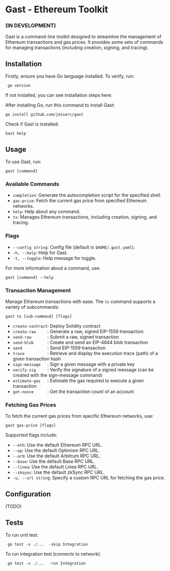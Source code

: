 # Gast - Ethereum Toolkit

### (IN DEVELOPMENT)

Gast is a command-line toolkit designed to streamline the management of Ethereum transactions and gas prices. It provides some sets of commands for managing transactions (including creation, signing, and tracing).

## Installation

Firstly, ensure you have Go language installed. To verify, run:
```shell
 go version
```
If not installed, you can see installation steps here: 

After installing Go, run this command to install Gast:
```shell
go install github.com/jesserc/gast
```
Check if Gast is installed:
```shell
Gast help
```

## Usage

To use Gast, run:

```shell
gast [command]
```

### Available Commands

- `completion`: Generate the autocompletion script for the specified shell.
- `gas-price`: Fetch the current gas price from specified Ethereum networks.
- `help`: Help about any command.
- `tx`: Manages Ethereum transactions, including creation, signing, and tracing.

### Flags

- `--config string`: Config file (default is `$HOME/.gast.yaml`).
- `-h, --help`: Help for Gast.
- `-t, --toggle`: Help message for toggle.

For more information about a command, use:

```shell
gast [command] --help
```

### Transaction Management

Manage Ethereum transactions with ease. The `tx` command supports a variety of subcommands:
```shell
gast tx [sub-command] [flags]
```
* `create-contract`: Deploy Solidity contract
* `create-raw     `: Generate a raw, signed EIP-1559 transaction
* `send-raw       `: Submit a raw, signed transaction
* `send-blob      `: Create and send an EIP-4844 blob transaction
* `send           `: Send EIP-1559 transaction
* `trace          `: Retrieve and display the execution trace (path) of a given transaction hash
* `sign-message   `: Sign a given message with a private key
* `verify-sig     `: Verify the signature of a signed message (can be created with the sign-message command)
* `estimate-gas   `: Estimate the gas required to execute a given transaction
* `get-nonce      `: Get the transaction count of an account

[//]: # (- `create-contract`: Deploy Solidity contract &#40;solc must be installed&#41;.)

[//]: # (- `create-raw`: Generates a raw, unsigned EIP-1559 transaction.)

[//]: # (- `send-raw`: Submits a raw, signed transaction to the Ethereum network.)

[//]: # (- `send`: Submits a constructed transaction.)

[//]: # (- `send-blob`: Submits a constructed EIP-4844 blob transaction.)

[//]: # (- `estimate-gas`: Provides an estimate of the gas required to execute a given transaction.)

[//]: # (- `get-nonce`: Get transaction count of an account.)

[//]: # (- `sign-message`: Signs a given message with the private key.)

[//]: # (- `trace`: Retrieves and displays the execution trace &#40;path&#41; of a given transaction hash using `ots_traceTransaction`.)

[//]: # (- `verify-sig`: Verifies the signature of a signed message.)

### Fetching Gas Prices

To fetch the current gas prices from specific Ethereum networks, use:

```shell
gast gas-price [flags]
```

Supported flags include:

- `--eth`: Use the default Ethereum RPC URL.
- `--op`: Use the default Optimism RPC URL.
- `--arb`: Use the default Arbitrum RPC URL.
- `--base`: Use the default Base RPC URL.
- `--linea`: Use the default Linea RPC URL.
- `--zksync`: Use the default zkSync RPC URL.
- `-u, --url string`: Specify a custom RPC URL for fetching the gas price.

## Configuration

[//]: # (Gast uses a configuration file located by default at `$HOME/.gast.yaml`. This file allows you to set default values for various flags and commands.)

(TODO)

## Tests
To run unit test:
```shell
 go test -v ./...  -skip Integration
```

To run integration test (connects to network):
```shell
 go test -v ./...  -run Integration
```
